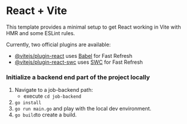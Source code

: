 # React + Vite

This template provides a minimal setup to get React working in Vite with HMR and some ESLint rules.

Currently, two official plugins are available:

- [@vitejs/plugin-react](https://github.com/vitejs/vite-plugin-react/blob/main/packages/plugin-react/README.md) uses [Babel](https://babeljs.io/) for Fast Refresh
- [@vitejs/plugin-react-swc](https://github.com/vitejs/vite-plugin-react-swc) uses [SWC](https://swc.rs/) for Fast Refresh

### Initialize a backend end part of the project locally

1. Navigate to a job-backend path:
   - execute `cd job-backend`
2. `go install`
3. `go run main.go` and play with the local dev environment.
4. `go build`to create a build.
